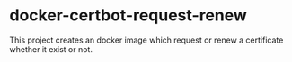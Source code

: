 # docker-certbot-request-renew
This project creates an docker image which request or renew a certificate whether it exist or not.
